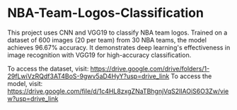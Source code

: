 # NBA-Team-Logos-Classification
This project uses CNN and VGG19 to classify NBA team logos. Trained on a dataset of 600 images (20 per team) from 30 NBA teams, the model achieves 96.67% accuracy. It demonstrates deep learning's effectiveness in image recognition with VGG19 for high-accuracy classification.

To access the dataset, visit: https://drive.google.com/drive/folders/1-29fLwiVzRQdf3AT4BoS-9gwv5aD4HyY?usp=drive_link
To access the model, visit: https://drive.google.com/file/d/1c4HL8zxgZNaTBhgnjVqS2lIAOiS6O3Zw/view?usp=drive_link
